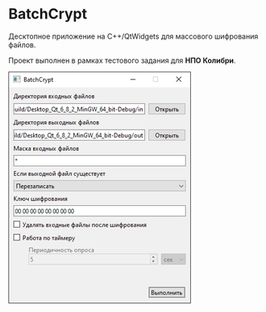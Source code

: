 # BatchCrypt

Десктопное приложение на C++/QtWidgets для массового шифрования файлов.

Проект выполнен в рамках тестового задания для **НПО Колибри**.

![screenshot](https://github.com/lem0nify/BatchCrypt/blob/master/screenshot.png?raw=true)
